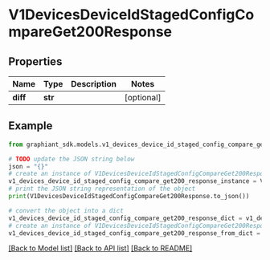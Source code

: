 # V1DevicesDeviceIdStagedConfigCompareGet200Response


## Properties

Name | Type | Description | Notes
------------ | ------------- | ------------- | -------------
**diff** | **str** |  | [optional] 

## Example

```python
from graphiant_sdk.models.v1_devices_device_id_staged_config_compare_get200_response import V1DevicesDeviceIdStagedConfigCompareGet200Response

# TODO update the JSON string below
json = "{}"
# create an instance of V1DevicesDeviceIdStagedConfigCompareGet200Response from a JSON string
v1_devices_device_id_staged_config_compare_get200_response_instance = V1DevicesDeviceIdStagedConfigCompareGet200Response.from_json(json)
# print the JSON string representation of the object
print(V1DevicesDeviceIdStagedConfigCompareGet200Response.to_json())

# convert the object into a dict
v1_devices_device_id_staged_config_compare_get200_response_dict = v1_devices_device_id_staged_config_compare_get200_response_instance.to_dict()
# create an instance of V1DevicesDeviceIdStagedConfigCompareGet200Response from a dict
v1_devices_device_id_staged_config_compare_get200_response_from_dict = V1DevicesDeviceIdStagedConfigCompareGet200Response.from_dict(v1_devices_device_id_staged_config_compare_get200_response_dict)
```
[[Back to Model list]](../README.md#documentation-for-models) [[Back to API list]](../README.md#documentation-for-api-endpoints) [[Back to README]](../README.md)


